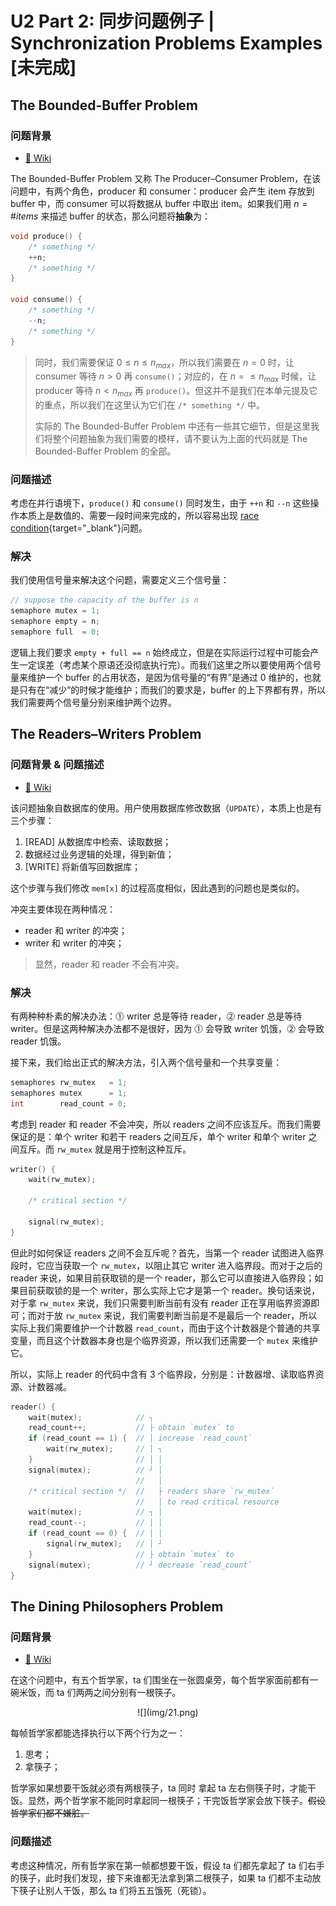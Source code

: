 # U2 Part 2: 同步问题例子 | Synchronization Problems Examples [未完成]

## The Bounded-Buffer Problem

### 问题背景

- [🔗 Wiki](https://en.wikipedia.org/wiki/Producer%E2%80%93consumer_problem)

The Bounded-Buffer Problem 又称 The Producer–Consumer Problem，在该问题中，有两个角色，producer 和 consumer：producer 会产生 item 存放到 buffer 中，而 consumer 可以将数据从 buffer 中取出 item。如果我们用 $n = \# items$ 来描述 buffer 的状态，那么问题将**抽象**为：

```cpp
void produce() {
    /* something */
    ++n;
    /* something */
}

void consume() {
    /* something */
    --n;
    /* something */
}
```

> 同时，我们需要保证 $0 \leq n \leq n_{max}$，所以我们需要在 $n = 0$ 时，让 consumer 等待 $n > 0$ 再 `consume()`；对应的，在 $n = \leq n_{max}$ 时候，让 producer 等待 $n < n_{max}$ 再 `produce()`。但这并不是我们在本单元提及它的重点，所以我们在这里认为它们在 `/* something */` 中。
> 
> 实际的 The Bounded-Buffer Problem 中还有一些其它细节，但是这里我们将整个问题抽象为我们需要的模样，请不要认为上面的代码就是 The Bounded-Buffer Problem 的全部。

### 问题描述

考虑在并行语境下，`produce()` 和 `consume()` 同时发生，由于 `++n` 和 `--n` 这些操作本质上是数值的、需要一段时间来完成的，所以容易出现 [race condition](./Unit2-Part1.md/#race-condition){target="_blank"}问题。

### 解决

我们使用信号量来解决这个问题，需要定义三个信号量：

```cpp
// suppose the capacity of the buffer is n
semaphore mutex = 1;
semaphore empty = n;
semaphore full  = 0;
```

逻辑上我们要求 `empty + full == n` 始终成立，但是在实际运行过程中可能会产生一定误差（考虑某个原语还没彻底执行完）。而我们这里之所以要使用两个信号量来维护一个 buffer 的占用状态，是因为信号量的“有界”是通过 0 维护的，也就是只有在“减少”的时候才能维护；而我们的要求是，buffer 的上下界都有界，所以我们需要两个信号量分别来维护两个边界。

## The Readers–Writers Problem

### 问题背景 & 问题描述

- [🔗 Wiki](https://en.wikipedia.org/wiki/Readers%E2%80%93writers_problem)

该问题抽象自数据库的使用。用户使用数据库修改数据（`UPDATE`），本质上也是有三个步骤：

1. [READ] 从数据库中检索、读取数据；
2. 数据经过业务逻辑的处理，得到新值；
3. [WRITE] 将新值写回数据库；

这个步骤与我们修改 `mem[x]` 的过程高度相似，因此遇到的问题也是类似的。

冲突主要体现在两种情况：

- reader 和 writer 的冲突；
- writer 和 writer 的冲突；

> 显然，reader 和 reader 不会有冲突。

### 解决

有两种种朴素的解决办法：⓵ writer 总是等待 reader，⓶ reader 总是等待 writer。但是这两种解决办法都不是很好，因为 ⓵ 会导致 writer 饥饿，⓶ 会导致 reader 饥饿。

接下来，我们给出正式的解决方法，引入两个信号量和一个共享变量：

```cpp
semaphores rw_mutex   = 1;
semaphores mutex      = 1;
int        read_count = 0;
```

考虑到 reader 和 reader 不会冲突，所以 readers 之间不应该互斥。而我们需要保证的是：单个 writer 和若干 readers 之间互斥，单个 writer 和单个 writer 之间互斥。而 `rw_mutex` 就是用于控制这种互斥。

```cpp title="writer's code" linenums="1" hl_lines="4"
writer() {
    wait(rw_mutex);

    /* critical section */

    signal(rw_mutex);
}
```

但此时如何保证 readers 之间不会互斥呢？首先，当第一个 reader 试图进入临界段时，它应当获取一个 `rw_mutex`，以阻止其它 writer 进入临界段。而对于之后的 reader 来说，如果目前获取锁的是一个 reader，那么它可以直接进入临界段；如果目前获取锁的是一个 writer，那么实际上它才是第一个 reader。换句话来说，对于拿 `rw_mutex` 来说，我们只需要判断当前有没有 reader 正在享用临界资源即可；而对于放 `rw_mutex` 来说，我们需要判断当前是不是最后一个 reader，所以实际上我们需要维护一个计数器 `read_count`，而由于这个计数器是个普通的共享变量，而且这个计数器本身也是个临界资源，所以我们还需要一个 `mutex` 来维护它。

所以，实际上 reader 的代码中含有 3 个临界段，分别是：计数器增、读取临界资源、计数器减。

```cpp title="reader's code"  linenums="1" hl_lines="3-6 9 12-15"
reader() {
    wait(mutex);            // ┐
    read_count++;           // ├ obtain `mutex` to
    if (read_count == 1) {  // │ increase `read_count`
        wait(rw_mutex);     // │ ┐ 
    }                       // │ │
    signal(mutex);          // ┘ │
                            //   │
    /* critical section */  //   ├ readers share `rw_mutex`
                            //   │ to read critical resource
    wait(mutex);            // ┐ │
    read_count--;           // │ │
    if (read_count == 0) {  // │ │
        signal(rw_mutex);   // │ ┘
    }                       // ├ obtain `mutex` to 
    signal(mutex);          // ┘ decrease `read_count`
}
```


## The Dining Philosophers Problem

### 问题背景

- [🔗 Wiki](https://en.wikipedia.org/wiki/Dining_philosophers_problem)

在这个问题中，有五个哲学家，ta 们围坐在一张圆桌旁，每个哲学家面前都有一碗米饭，而 ta 们两两之间分别有一根筷子。

<center> ![](img/21.png) </center>

每帧哲学家都能选择执行以下两个行为之一：

1. 思考；
2. 拿筷子；

哲学家如果想要干饭就必须有两根筷子，ta 同时 拿起 ta 左右侧筷子时，才能干饭。显然，两个哲学家不能同时拿起同一根筷子；干完饭哲学家会放下筷子。~~假设哲学家们都不嫌脏。~~

### 问题描述

考虑这种情况，所有哲学家在第一帧都想要干饭，假设 ta 们都先拿起了 ta 们右手的筷子，此时我们发现，接下来谁都无法拿到第二根筷子，如果 ta 们都不主动放下筷子让别人干饭，那么 ta 们将五五饿死（死锁）。